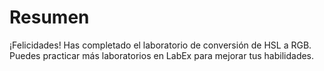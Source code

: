 # Resumen

¡Felicidades! Has completado el laboratorio de conversión de HSL a RGB. Puedes practicar más laboratorios en LabEx para mejorar tus habilidades.
